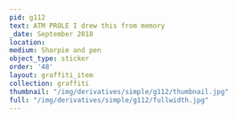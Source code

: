 ```yaml
---
pid: g112
text: ATM PROLE I drew this from memory
_date: September 2018
location: 
medium: Sharpie and pen
object_type: sticker
order: '48'
layout: graffiti_item
collection: graffiti
thumbnail: "/img/derivatives/simple/g112/thumbnail.jpg"
full: "/img/derivatives/simple/g112/fullwidth.jpg"
---
```

